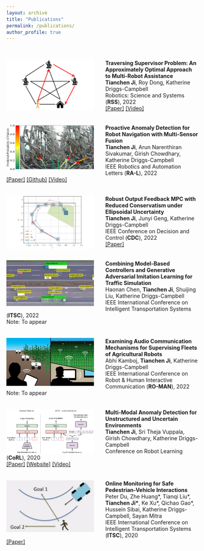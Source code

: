 ```yaml
---
layout: archive
title: "Publications"
permalink: /publications/
author_profile: true
---
```


<br/><br/>
<img align="left" style="width:230px; height:auto; margin-right:30px" src="/images/publications-ptp.png">
**Traversing Supervisor Problem: An Approximately Optimal Approach to Multi-Robot Assistance**  
**Tianchen Ji**, Roy Dong, Katherine Driggs-Campbell  
Robotics: Science and Systems (**RSS**), 2022  
[[Paper]](https://roboticsconference.org/program/papers/059/) [[Video]](https://youtu.be/cd1_3ZhNXAk?t=2499)  
<br/><br/>
<img align="left" style="width:230px; height:120px; margin-right:30px" src="/images/publications-paad.png">
**Proactive Anomaly Detection for Robot Navigation with Multi-Sensor Fusion**  
**Tianchen Ji**, Arun Narenthiran Sivakumar, Girish Chowdhary, Katherine Driggs-Campbell  
IEEE Robotics and Automation Letters (**RA-L**), 2022  
[[Paper]](https://ieeexplore.ieee.org/document/9720937) [[Github]](https://github.com/tianchenji/PAAD) [[Video]](https://www.youtube.com/watch?v=7jFLdpNEiXM)  
<br/><br/>
<img align="left" style="width:230px; height:140px; margin-right:30px" src="/images/publications-mpc.png">
**Robust Output Feedback MPC with Reduced Conservatism under Ellipsoidal Uncertainty**  
**Tianchen Ji**, Junyi Geng, Katherine Driggs-Campbell  
IEEE Conference on Decision and Control (**CDC**), 2022  
[[Paper]](http://128.84.21.203/pdf/2008.04980)  
<br/><br/>
<img align="left" style="width:230px; height:120px; margin-right:30px" src="/images/publications-ts.png">
**Combining Model-Based Controllers and Generative Adversarial Imitation Learning for Traffic Simulation**  
Haonan Chen, **Tianchen Ji**, Shuijing Liu, Katherine Driggs-Campbell  
IEEE International Conference on Intelligent Transportation Systems (**ITSC**), 2022  
Note: To appear  
<br/><br/>
<img align="left" style="width:230px; height:auto; margin-right:30px" src="/images/publications-audio.jpg">
**Examining Audio Communication Mechanisms for Supervising Fleets of Agricultural Robots**  
Abhi Kamboj, **Tianchen Ji**, Katherine Driggs-Campbell  
IEEE International Conference on Robot & Human Interactive Communication (**RO-MAN**), 2022  
Note: To appear  
<br/><br/>
<img align="left" style="width:230px; height:auto; margin-right:30px" src="/images/publications-svae.png">
**Multi-Modal Anomaly Detection for Unstructured and Uncertain Environments**  
**Tianchen Ji**, Sri Theja Vuppala, Girish Chowdhary, Katherine Driggs-Campbell  
Conference on Robot Learning (**CoRL**), 2020  
[[Paper]](https://proceedings.mlr.press/v155/ji21a.html) [[Website]](https://sites.google.com/illinois.edu/supervised-vae) [[Video]](https://www.youtube.com/watch?v=L3dP8tdsQqs)  
<br/><br/>
<img align="left" style="width:230px; height:auto; margin-right:30px" src="/images/publications-gem.png">
**Online Monitoring for Safe Pedestrian-Vehicle Interactions**  
Peter Du, Zhe Huang\*, Tianqi Liu\*, **Tianchen Ji\***, Ke Xu\*, Qichao Gao\*, Hussein Sibai, Katherine Driggs-Campbell, Sayan Mitra  
IEEE International Conference on Intelligent Transportation Systems (**ITSC**), 2020  
[[Paper]](https://ieeexplore.ieee.org/abstract/document/9294366)

